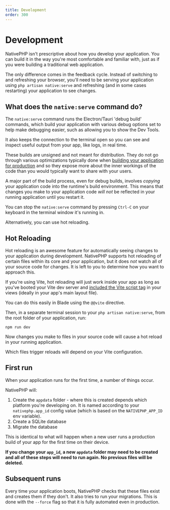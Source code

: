 ```yaml
---
title: Development
order: 300
---
```


# Development

NativePHP isn't prescriptive about how you develop your application. You can build it in the way you're most comfortable
and familiar with, just as if you were building a traditional web application.

The only difference comes in the feedback cycle. Instead of switching to and refreshing your browser, you'll need to
be serving your application using `php artisan native:serve` and refreshing (and in some cases restarting) your
application to see changes.

## What does the `native:serve` command do?

The `native:serve` command runs the Electron/Tauri 'debug build' commands, which build your application with various
debug options set to help make debugging easier, such as allowing you to show the Dev Tools.

It also keeps the connection to the terminal open so you can see and inspect useful output from your app, like logs,
in real time.

These builds are unsigned and not meant for distribution. They do not go through various optimizations typically done
when [building your application for production](/docs/publishing) and so they expose more about the inner workings of
the code than you would typically want to share with your users.

A major part of the build process, even for debug builds, involves _copying_ your application code into the runtime's
build environment. This means that changes you make to your application code _will not_ be reflected in your running
application until you restart it.

You can stop the `native:serve` command by pressing `Ctrl-C` on your keyboard in the terminal window it's running in.

Alternatively, you can use hot reloading.

## Hot Reloading

Hot reloading is an awesome feature for automatically seeing changes to your application during development. NativePHP
supports hot reloading of certain files within its core and your application, but it does _not_ watch all of your
source code for changes. It is left to you to determine how you want to approach this.

If you're using Vite, hot reloading will just work inside your app as long as you've booted your Vite dev server and
[included the Vite script tag](https://laravel.com/docs/vite#loading-your-scripts-and-styles) in your views
(ideally in your app's main layout file).


You can do this easily in Blade using the `@@vite` directive.

Then, in a separate terminal session to your `php artisan native:serve`, from the root folder of your application, run:

```shell
npm run dev
```

Now changes you make to files in your source code will cause a hot reload in your running application.

Which files trigger reloads will depend on your Vite configuration.

## First run

When your application runs for the first time, a number of things occur.

NativePHP will:

1. Create the `appdata` folder - where this is created depends which platform you're developing on. It is named
  according to your `nativephp.app_id` config value (which is based on the `NATIVEPHP_APP_ID` env variable).
2. Create a SQLite database
3. Migrate the database

This is identical to what will happen when a new user runs a production build of your app for the first time on their
device.

**If you change your `app_id`, a new `appdata` folder may need to be created and all of these steps will need to run
again. No previous files will be deleted.**

## Subsequent runs

Every time your application boots, NativePHP checks that these files exist and creates them if they don't. It also tries
to run your migrations. This is done with the `--force` flag so that it is fully automated even in production.
